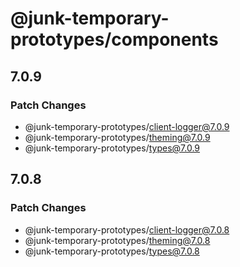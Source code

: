 # @junk-temporary-prototypes/components

## 7.0.9

### Patch Changes

- @junk-temporary-prototypes/client-logger@7.0.9
- @junk-temporary-prototypes/theming@7.0.9
- @junk-temporary-prototypes/types@7.0.9

## 7.0.8

### Patch Changes

- @junk-temporary-prototypes/client-logger@7.0.8
- @junk-temporary-prototypes/theming@7.0.8
- @junk-temporary-prototypes/types@7.0.8
